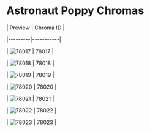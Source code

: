 # Astronaut Poppy Chromas


| Preview | Chroma ID |

|---------|-----------|

| ![78017](https://raw.communitydragon.org/latest/plugins/rcp-be-lol-game-data/global/default/v1/champion-chroma-images/78/78017.png) | 78017 |

| ![78018](https://raw.communitydragon.org/latest/plugins/rcp-be-lol-game-data/global/default/v1/champion-chroma-images/78/78018.png) | 78018 |

| ![78019](https://raw.communitydragon.org/latest/plugins/rcp-be-lol-game-data/global/default/v1/champion-chroma-images/78/78019.png) | 78019 |

| ![78020](https://raw.communitydragon.org/latest/plugins/rcp-be-lol-game-data/global/default/v1/champion-chroma-images/78/78020.png) | 78020 |

| ![78021](https://raw.communitydragon.org/latest/plugins/rcp-be-lol-game-data/global/default/v1/champion-chroma-images/78/78021.png) | 78021 |

| ![78022](https://raw.communitydragon.org/latest/plugins/rcp-be-lol-game-data/global/default/v1/champion-chroma-images/78/78022.png) | 78022 |

| ![78023](https://raw.communitydragon.org/latest/plugins/rcp-be-lol-game-data/global/default/v1/champion-chroma-images/78/78023.png) | 78023 |
